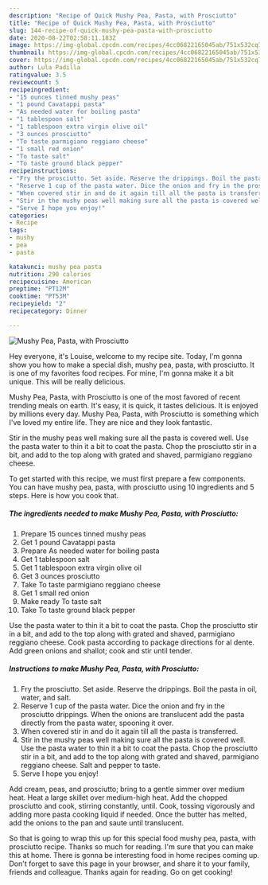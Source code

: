 ```yaml
---
description: "Recipe of Quick Mushy Pea, Pasta, with Prosciutto"
title: "Recipe of Quick Mushy Pea, Pasta, with Prosciutto"
slug: 144-recipe-of-quick-mushy-pea-pasta-with-prosciutto
date: 2020-08-22T02:58:11.183Z
image: https://img-global.cpcdn.com/recipes/4cc06822165045ab/751x532cq70/mushy-pea-pasta-with-prosciutto-recipe-main-photo.jpg
thumbnail: https://img-global.cpcdn.com/recipes/4cc06822165045ab/751x532cq70/mushy-pea-pasta-with-prosciutto-recipe-main-photo.jpg
cover: https://img-global.cpcdn.com/recipes/4cc06822165045ab/751x532cq70/mushy-pea-pasta-with-prosciutto-recipe-main-photo.jpg
author: Lula Padilla
ratingvalue: 3.5
reviewcount: 5
recipeingredient:
- "15 ounces tinned mushy peas"
- "1 pound Cavatappi pasta"
- "As needed water for boiling pasta"
- "1 tablespoon salt"
- "1 tablespoon extra virgin olive oil"
- "3 ounces prosciutto"
- "To taste parmigiano reggiano cheese"
- "1 small red onion"
- "To taste salt"
- "To taste ground black pepper"
recipeinstructions:
- "Fry the prosciutto. Set aside. Reserve the drippings. Boil the pasta in oil, water, and salt."
- "Reserve 1 cup of the pasta water. Dice the onion and fry in the prosciutto drippings. When the onions are translucent add the pasta directly from the pasta water, spooning it over."
- "When covered stir in and do it again till all the pasta is transferred."
- "Stir in the mushy peas well making sure all the pasta is covered well. Use the pasta water to thin it a bit to coat the pasta. Chop the prosciutto stir in a bit, and add to the top along with grated and shaved, parmigiano reggiano cheese. Salt and pepper to taste."
- "Serve I hope you enjoy!"
categories:
- Recipe
tags:
- mushy
- pea
- pasta

katakunci: mushy pea pasta 
nutrition: 290 calories
recipecuisine: American
preptime: "PT12M"
cooktime: "PT53M"
recipeyield: "2"
recipecategory: Dinner

---
```



![Mushy Pea, Pasta, with Prosciutto](https://img-global.cpcdn.com/recipes/4cc06822165045ab/751x532cq70/mushy-pea-pasta-with-prosciutto-recipe-main-photo.jpg)

Hey everyone, it's Louise, welcome to my recipe site. Today, I'm gonna show you how to make a special dish, mushy pea, pasta, with prosciutto. It is one of my favorites food recipes. For mine, I'm gonna make it a bit unique. This will be really delicious.

Mushy Pea, Pasta, with Prosciutto is one of the most favored of recent trending meals on earth. It's easy, it is quick, it tastes delicious. It is enjoyed by millions every day. Mushy Pea, Pasta, with Prosciutto is something which I've loved my entire life. They are nice and they look fantastic.

Stir in the mushy peas well making sure all the pasta is covered well. Use the pasta water to thin it a bit to coat the pasta. Chop the prosciutto stir in a bit, and add to the top along with grated and shaved, parmigiano reggiano cheese.


To get started with this recipe, we must first prepare a few components. You can have mushy pea, pasta, with prosciutto using 10 ingredients and 5 steps. Here is how you cook that.

<!--inarticleads1-->

##### The ingredients needed to make Mushy Pea, Pasta, with Prosciutto:

1. Prepare 15 ounces tinned mushy peas
1. Get 1 pound Cavatappi pasta
1. Prepare As needed water for boiling pasta
1. Get 1 tablespoon salt
1. Get 1 tablespoon extra virgin olive oil
1. Get 3 ounces prosciutto
1. Take To taste parmigiano reggiano cheese
1. Get 1 small red onion
1. Make ready To taste salt
1. Take To taste ground black pepper


Use the pasta water to thin it a bit to coat the pasta. Chop the prosciutto stir in a bit, and add to the top along with grated and shaved, parmigiano reggiano cheese. Cook pasta according to package directions for al dente. Add green onions and shallot; cook and stir until tender. 

<!--inarticleads2-->

##### Instructions to make Mushy Pea, Pasta, with Prosciutto:

1. Fry the prosciutto. Set aside. Reserve the drippings. Boil the pasta in oil, water, and salt.
1. Reserve 1 cup of the pasta water. Dice the onion and fry in the prosciutto drippings. When the onions are translucent add the pasta directly from the pasta water, spooning it over.
1. When covered stir in and do it again till all the pasta is transferred.
1. Stir in the mushy peas well making sure all the pasta is covered well. Use the pasta water to thin it a bit to coat the pasta. Chop the prosciutto stir in a bit, and add to the top along with grated and shaved, parmigiano reggiano cheese. Salt and pepper to taste.
1. Serve I hope you enjoy!


Add cream, peas, and prosciutto; bring to a gentle simmer over medium heat. Heat a large skillet over medium-high heat. Add the chopped prosciutto and cook, stirring constantly, until. Cook, tossing vigorously and adding more pasta cooking liquid if needed. Once the butter has melted, add the onions to the pan and saute until translucent. 

So that is going to wrap this up for this special food mushy pea, pasta, with prosciutto recipe. Thanks so much for reading. I'm sure that you can make this at home. There is gonna be interesting food in home recipes coming up. Don't forget to save this page in your browser, and share it to your family, friends and colleague. Thanks again for reading. Go on get cooking!
